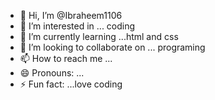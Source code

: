 - 👋 Hi, I’m @Ibraheem1106
- 👀 I’m interested in ... coding
- 🌱 I’m currently learning ...html and css
- 💞️ I’m looking to collaborate on ... programing
- 📫 How to reach me ...
- 😄 Pronouns: ...
- ⚡ Fun fact: ...love coding

<!---
Ibraheem1106/Ibraheem1106 is a ✨ special ✨ repository because its `README.md` (this file) appears on your GitHub profile.
You can click the Preview link to take a look at your changes.
--->
